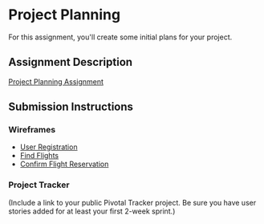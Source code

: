 # Project Planning
For this assignment, you'll create some initial plans for your project.

## Assignment Description
[Project Planning Assignment](https://education.launchcode.org/liftoff/assignments/planning/)

## Submission Instructions

### Wireframes

- [User Registration](liftoff-assignments/P3-Project_Planning/images/UserRegistration.jpg)
- [Find Flights](liftoff-assignments/P3-Project_Planning/images/FindFlights.jpg)
- [Confirm Flight Reservation](liftoff-assignments/P3-Project_Planning/images/ConfirmFlightReservation.jpg)

### Project Tracker

(Include a link to your public Pivotal Tracker project. Be sure you have user stories added for at least your first 2-week sprint.)